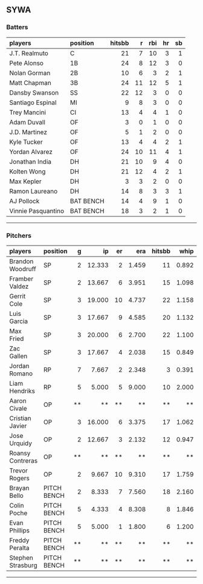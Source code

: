 ## SYWA

### Batters

 
|players            |position  | hitsbb|  r| rbi| hr| sb| 
|:------------------|:---------|------:|--:|---:|--:|--:| 
|J.T. Realmuto      |C         |     21|  7|  10|  3|  1| 
|Pete Alonso        |1B        |     24|  8|  12|  3|  0| 
|Nolan Gorman       |2B        |     10|  6|   3|  2|  1| 
|Matt Chapman       |3B        |     24| 11|  12|  5|  1| 
|Dansby Swanson     |SS        |     22| 12|   3|  0|  0| 
|Santiago Espinal   |MI        |      9|  8|   3|  0|  0| 
|Trey Mancini       |CI        |     13|  4|   4|  1|  0| 
|Adam Duvall        |OF        |      3|  0|   1|  0|  0| 
|J.D. Martinez      |OF        |      5|  1|   2|  0|  0| 
|Kyle Tucker        |OF        |     13|  4|   4|  2|  1| 
|Yordan Alvarez     |OF        |     24| 10|  11|  4|  1| 
|Jonathan India     |DH        |     21| 10|   9|  4|  0| 
|Kolten Wong        |DH        |     21| 12|   4|  2|  1| 
|Max Kepler         |DH        |      3|  3|   2|  0|  0| 
|Ramon Laureano     |DH        |     14|  8|   3|  3|  1| 
|AJ Pollock         |BAT BENCH |     14|  4|   9|  1|  0| 
|Vinnie Pasquantino |BAT BENCH |     18|  3|   2|  1|  0| 


* * *

### Pitchers

 
|players           |position    |  g|     ip| er|   era| hitsbb|  whip| so|  w| sv| 
|:-----------------|:-----------|--:|------:|--:|-----:|------:|-----:|--:|--:|--:| 
|Brandon Woodruff  |SP          |  2| 12.333|  2| 1.459|     11| 0.892| 17|  2|  0| 
|Framber Valdez    |SP          |  2| 13.667|  6| 3.951|     15| 1.098| 15|  1|  0| 
|Gerrit Cole       |SP          |  3| 19.000| 10| 4.737|     22| 1.158| 27|  1|  0| 
|Luis Garcia       |SP          |  3| 17.667|  9| 4.585|     20| 1.132| 18|  1|  0| 
|Max Fried         |SP          |  3| 20.000|  6| 2.700|     22| 1.100| 17|  1|  0| 
|Zac Gallen        |SP          |  3| 17.667|  4| 2.038|     15| 0.849| 17|  2|  0| 
|Jordan Romano     |RP          |  7|  7.667|  2| 2.348|      3| 0.391|  8|  1|  6| 
|Liam Hendriks     |RP          |  5|  5.000|  5| 9.000|     10| 2.000|  8|  1|  2| 
|Aaron Civale      |OP          | **|     **| **|    **|     **|    **| **| **| **| 
|Cristian Javier   |OP          |  3| 16.000|  6| 3.375|     17| 1.062| 16|  0|  0| 
|Jose Urquidy      |OP          |  2| 12.667|  3| 2.132|     12| 0.947|  6|  1|  0| 
|Roansy Contreras  |OP          | **|     **| **|    **|     **|    **| **| **| **| 
|Trevor Rogers     |OP          |  2|  9.667| 10| 9.310|     17| 1.759|  9|  0|  0| 
|Brayan Bello      |PITCH BENCH |  2|  8.333|  7| 7.560|     18| 2.160|  6|  0|  0| 
|Colin Poche       |PITCH BENCH |  5|  4.333|  4| 8.308|      8| 1.846|  5|  1|  0| 
|Evan Phillips     |PITCH BENCH |  5|  5.000|  1| 1.800|      6| 1.200|  8|  2|  0| 
|Freddy Peralta    |PITCH BENCH | **|     **| **|    **|     **|    **| **| **| **| 
|Stephen Strasburg |PITCH BENCH | **|     **| **|    **|     **|    **| **| **| **| 


* * *


